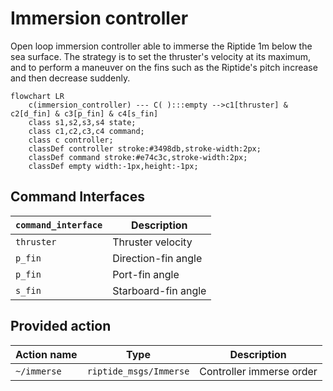 # Immersion controller

Open loop immersion controller able to immerse the Riptide 1m below the sea surface. The strategy is to set the thruster's velocity at its maximum, and to perform a maneuver on the fins such as the Riptide's pitch increase and then decrease suddenly.

```mermaid
flowchart LR
    c(immersion_controller) --- C( ):::empty -->c1[thruster] & c2[d_fin] & c3[p_fin] & c4[s_fin]
    class s1,s2,s3,s4 state;
    class c1,c2,c3,c4 command;
    class c controller;
    classDef controller stroke:#3498db,stroke-width:2px;
    classDef command stroke:#e74c3c,stroke-width:2px;
    classDef empty width:-1px,height:-1px;
```

## Command Interfaces

| `command_interface` | Description         |
| ------------------- | ------------------- |
| `thruster`          | Thruster velocity   |
| `p_fin`             | Direction-fin angle |
| `p_fin`             | Port-fin angle      |
| `s_fin`             | Starboard-fin angle |

## Provided action

| Action name | Type                   | Description              |
|-------------|------------------------|--------------------------|
| `~/immerse` | `riptide_msgs/Immerse` | Controller immerse order |
